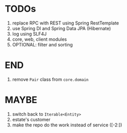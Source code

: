 # TODOs
1. replace RPC with REST using Spring RestTemplate
2. use Spring DI and Spring Data JPA (Hibernate)
3. log using SLF4J
4. core, web, client modules
5. OPTIONAL: filter and sorting


# END
1. remove `Pair` class from `core.domain`


# MAYBE
1. switch back to `Iterable<Entity>`
2. estate's customer
3. make the repo do the work instead of service ([-2:])